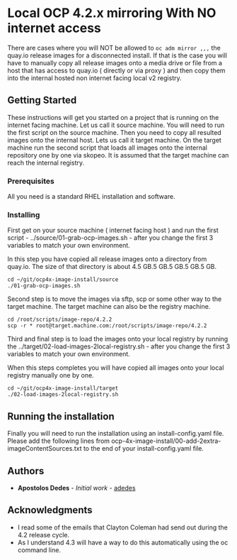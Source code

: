 # Local OCP 4.2.x mirroring With NO internet access

There are cases where you will NOT be allowed to `oc adm mirror ,,,` the quay.io release images for a disconnected install.  If that is the case you will have to manually copy all release images onto a media drive or file from a host that has access to quay.io ( directly or via proxy ) and then copy them into the internal hosted non internet facing local v2 registry. 

## Getting Started

These instructions will get you started on a project that is running on the internet facing machine. Let us call it source machine. You will need to run the first script on the source machine. Then you need to copy all resulted images onto the internal host. Lets us call it target machine.  On the target machine run the second script that loads all images onto the internal repository one by one via skopeo. It is assumed that the target machine can reach the internal registry.

### Prerequisites

All you need is a standard RHEL installation and software.

### Installing

First get on your source machine ( internet facing host ) and run the first script - ../source/01-grab-ocp-images.sh  - after you change the first 3 variables to match your own environment.

In this step you have copied all release images onto a directory from quay.io. The size of that directory is about 4.5 GB.5 GB.5 GB.5 GB.5 GB.

```
cd ~/git/ocp4x-image-install/source 
./01-grab-ocp-images.sh 
```


Second step is to move the images via sftp, scp or some other way to the target machine. The target machine can also be the registry machine.

```
cd /root/scripts/image-repo/4.2.2
scp -r * root@target.machine.com:/root/scripts/image-repo/4.2.2
```

Third and final step is to load the images onto your local registry by running the ../target/02-load-images-2local-registry.sh  - after you change the first 3 variables to match your own environment.

When this steps completes you will have copied all images onto your local registry manually one by one.

```
cd ~/git/ocp4x-image-install/target
./02-load-images-2local-registry.sh
```


## Running the installation

Finally you will need to run the installation using an install-config.yaml file. Please add the following lines from
ocp-4x-image-install/00-add-2extra-imageContentSources.txt to the end of your install-config.yaml file.

## Authors

* **Apostolos Dedes** - *Initial work* - [adedes](https://github.com/adedes007)


## Acknowledgments

* I read some of the emails that Clayton Coleman had send out during the 4.2 release cycle.
* As I understand 4.3 will have a way to do this automatically using the oc command line.


